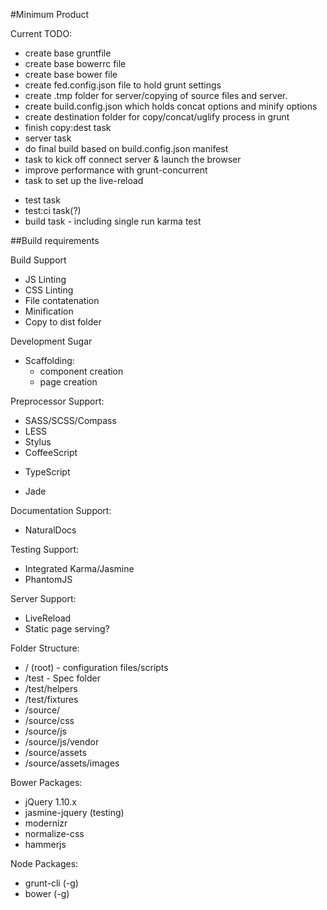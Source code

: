 #Minimum Product

Current TODO:
+ create base gruntfile
+ create base bowerrc file
+ create base bower file
+ create fed.config.json file to hold grunt settings
+ create .tmp folder for server/copying of source files and server.
+ create build.config.json which holds concat options and minify options
+ create destination folder for copy/concat/uglify process in grunt
+ finish copy:dest task
+ server task
+ do final build based on build.config.json manifest
+ task to kick off connect server & launch the browser
+ improve performance with grunt-concurrent
+ task to set up the live-reload
- test task
- test:ci task(?)
- build task - including single run karma test

##Build requirements

Build Support
+ JS Linting
+ CSS Linting
+ File contatenation
+ Minification
+ Copy to dist folder

Development Sugar
- Scaffolding:
  - component creation
  - page creation

Preprocessor Support:
+ SASS/SCSS/Compass
+ LESS
+ Stylus
+ CoffeeScript
- TypeScript
+ Jade

Documentation Support:
- NaturalDocs

Testing Support:
- Integrated Karma/Jasmine
- PhantomJS

Server Support:
+ LiveReload
+ Static page serving?

Folder Structure:
- / (root) - configuration files/scripts
- /test - Spec folder
- /test/helpers
- /test/fixtures
- /source/
- /source/css
- /source/js
- /source/js/vendor
- /source/assets
- /source/assets/images

Bower Packages:
- jQuery 1.10.x
- jasmine-jquery (testing)
- modernizr
- normalize-css
- hammerjs

Node Packages:
- grunt-cli (-g)
- bower (-g)



